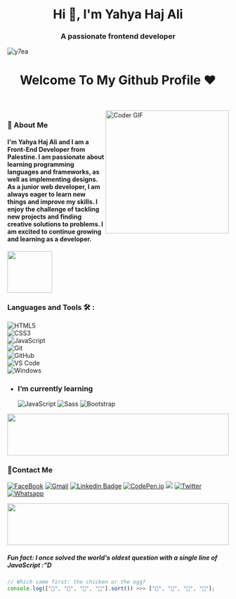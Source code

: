 <h1 align="center">Hi 👋, I'm Yahya Haj Ali</h1>
<h3 align="center">A passionate frontend developer</h3>

<p align="left"> <img src="https://komarev.com/ghpvc/?username=y7ea&label=Profile%20views&color=0e75b6&style=flat" alt="y7ea" /> </p>
<h1 align="center"><!-- <img src="https://acegif.com/wp-content/uploads/2021/4fh5wi/welcome-17.gif"> --> Welcome To My Github Profile ♥</h1>
<!-- # Hello! <img src="https://raw.githubusercontent.com/MartinHeinz/MartinHeinz/master/wave.gif" width="30px">Welcome To My Github Profile ♥  -->
<!-- <img src="https://github.com/Govindv7555/Govindv7555/blob/main/49e76e0596857673c5c80c85b84394c1.gif" width=1000px height=95px> -->

<br/>
<br/>

<img align="right" src="https://media0.giphy.com/media/RbDKaczqWovIugyJmW/giphy.gif?cid=ecf05e47y4c5m763l4w4kgggdltjm7dlt8y12qiygkbt1vt9&rid=giphy.gif&ct=g" alt="Coder GIF" width="280" height="280">

<h3>🚀 About Me</h3> 
<h4> I'm Yahya Haj Ali and I am a Front-End Developer from Palestine. I am passionate about learning programming languages and frameworks, as well as implementing designs. As a junior web developer, I am always eager to learn new things and improve my skills. I enjoy the challenge of tackling new projects and finding creative solutions to problems. I am excited to continue growing and learning as a developer. </h4>

<img align="center" src="https://github.com/Govindv7555/Govindv7555/blob/main/49e76e0596857673c5c80c85b84394c1.gif" width= 45% height=95px>

### Languages and Tools 🛠 :

![HTML5](https://img.shields.io/badge/-HTML5-%23E44D27?style=flat-square&logo=html5&logoColor=ffffff) <br>
![CSS3](https://img.shields.io/badge/-CSS3-%231572B6?style=flat-square&logo=css3) <br>
![JavaScript](https://img.shields.io/badge/-JavaScript-black?style=flat-square&logo=javascript) <br>
![Git](https://img.shields.io/badge/-Git-%23F05032?style=flat-square&logo=git&logoColor=%23ffffff) <br>
![GitHub](https://img.shields.io/badge/-GitHub-181717?style=flat-square&logo=github) <br>
![VS Code](http://img.shields.io/badge/-VS%20Code-007ACC?style=flat-square&logo=visual-studio-code&logoColor=ffffff) <br>
![Windows](http://img.shields.io/badge/-Windows-0078D6?style=flat-square&logo=windows&logoColor=ffffff) <br>

- ### I’m currently learning
  ![JavaScript](https://img.shields.io/badge/-JavaScript-black?style=flat-square&logo=javascript)
  ![Sass](https://img.shields.io/badge/-Sass-%23CC6699?style=flat-square&logo=sass&logoColor=ffffff)
  ![Bootstrap](https://img.shields.io/badge/-Bootstrap-563D7C?style=flat-square&logo=Bootstrap)

<img src="https://github.com/Govindv7555/Govindv7555/blob/main/49e76e0596857673c5c80c85b84394c1.gif" width=100% height=95px>

### 🔗Contact Me

[![FaceBook](https://img.shields.io/badge/FaceBook-385490?style=for-the-badge&logo=FaceBook&logoColor=white)](https://www.facebook.com/Yahya.Haj.Ali.20)
[![Gmail](https://img.shields.io/badge/-Gmail-c14438?style=flat-square&logo=Gmail&logoColor=white&link=mailto:yahya.ali@students.alquds.edu)](mailto:yahyahajali118@gmail.com)
[![Linkedin Badge](https://img.shields.io/badge/-LinkedIn-blue?style=flat-square&logo=Linkedin&logoColor=white&link=https://www.linkedin.com/in/Yahya-elsayed74?fbclid=IwAR2GQHOg_V5M1g1n4E85stLhI1Y_ihhGWhOKgzbt0P9p8Zlnfl284Ku4_Kc)](https://www.linkedin.com/in/yahya-ali-b11663238)
[![CodePen.io](https://img.shields.io/badge/CodePen.io-000?style=for-the-badge&logo=CodePen&logoColor=white&target=_blank)](https://codepen.io/Y7EA0)
<a href="https://www.instagram.com/Yahya.sayed74/" alt="Instagram"><img src="https://img.shields.io/badge/-Instagram-E4405F?style=flat-square&logo=instagram&logoColor=white" /></a>
<a href="https://twitter.com/Yahya_ElSsyed" target="_blank"><img src="https://img.shields.io/badge/-Twitter-1ca0f1?style=flat-square&labelColor=1ca0f1&logo=twitter&logoColor=white" alt="Twitter"></a>
[![Whatsapp](https://img.shields.io/badge/-Whatsapp-075e54?style=for-the-badge&logo=Whatsapp&logoColor=white)]()

<!-- ### 🔗 Links
[![CodePen.io](https://img.shields.io/badge/CodePen.io-000?style=for-the-badge&logo=CodePen&logoColor=white&target=_blank)](https://codepen.io/Y7EA0)
[![FaceBook](https://img.shields.io/badge/FaceBook-385490?style=for-the-badge&logo=FaceBook&logoColor=white)](https://www.facebook.com/Yahya.Haj.Ali.20)
[![linkedin](https://img.shields.io/badge/linkedin-0a66c2?style=for-the-badge&logo=linkedin&logoColor=white)](https://www.linkedin.com/in/yahya-ali-b11663238)
[![twitter](https://img.shields.io/badge/twitter-1DA1F2?style=for-the-badge&logo=twitter&logoColor=white)]()
[![Instagram](https://img.shields.io/badge/-Instagram-C13584?style=for-the-badge&logo=Instagram&logoColor=white)]()
[![Whatsapp](https://img.shields.io/badge/-Whatsapp-075e54?style=for-the-badge&logo=Whatsapp&logoColor=white)]()
<a href="mailto:yahya.ali@students.alquds.edu"><img  src="https://img.shields.io/badge/Gmail-D14836?style=for-the-badge&logo=gmail&logoColor=white"></a> -->

 <img src="https://github.com/Govindv7555/Govindv7555/blob/main/49e76e0596857673c5c80c85b84394c1.gif" width=100% height=95px>

<!-- ### Stats

[![Top Langs](https://github-readme-stats.vercel.app/api/top-langs/?username=YahyaSayed74&layout=compact)](https://github.com/anuraghazra/github-readme-stats)

---

<br/>
-->

##### Fun fact: I once solved the world's oldest question with a single line of JavaScript :"D

```javascript
// Which came first: the chicken or the egg?
console.log(["🥚", "🐣", "🐥", "🐔"].sort()) >>> ["🐔", "🐣", "🐥", "🥚"];
```

